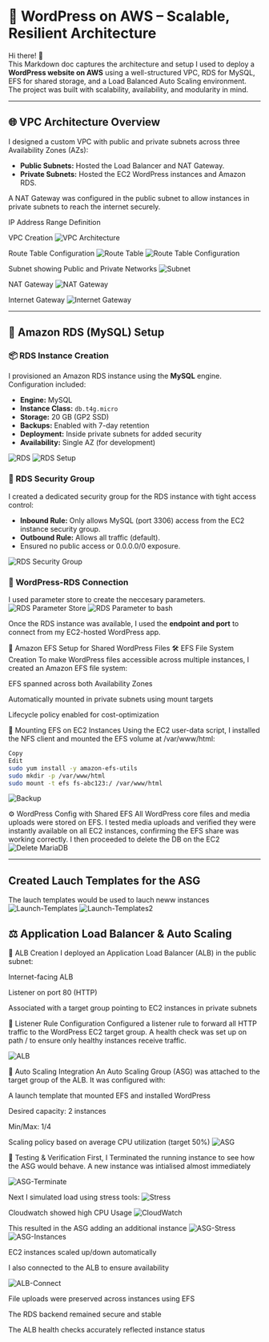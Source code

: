 # 🚀 WordPress on AWS – Scalable, Resilient Architecture

Hi there! 👋  
This Markdown doc captures the architecture and setup I used to deploy a **WordPress website on AWS** using a well-structured VPC, RDS for MySQL, EFS for shared storage, and a Load Balanced Auto Scaling environment. The project was built with scalability, availability, and modularity in mind.

---

## 🌐 VPC Architecture Overview

I designed a custom VPC with public and private subnets across three Availability Zones (AZs):

- **Public Subnets:** Hosted the Load Balancer and NAT Gateway.
- **Private Subnets:** Hosted the EC2 WordPress instances and Amazon RDS.

A NAT Gateway was configured in the public subnet to allow instances in private subnets to reach the internet securely.

IP Address Range Definition

VPC Creation
![VPC Architecture](img/vpc-resources.png)

Route Table Configuration
![Route Table](img/route-table.png)
![Route Table Configuration](img/rtb-edit.png)

Subnet showing Public and Private Networks
![Subnet](img/subnet-digital-boost.png)

NAT Gateway
![NAT Gateway](img/nat)

Internet Gateway
![Internet Gateway](img/igw.png)

---

## 🐬 Amazon RDS (MySQL) Setup

### 📦 RDS Instance Creation

I provisioned an Amazon RDS instance using the **MySQL** engine. Configuration included:

- **Engine:** MySQL
- **Instance Class:** `db.t4g.micro`
- **Storage:** 20 GB (GP2 SSD)
- **Backups:** Enabled with 7-day retention
- **Deployment:** Inside private subnets for added security
- **Availability:** Single AZ (for development)

![RDS](img/rds-subnet-group-settings.png)
![RDS Setup](img/rds-database.png)



### 🔐 RDS Security Group

I created a dedicated security group for the RDS instance with tight access control:

- **Inbound Rule:** Only allows MySQL (port 3306) access from the EC2 instance security group.
- **Outbound Rule:** Allows all traffic (default).
- Ensured no public access or 0.0.0.0/0 exposure.

![RDS Security Group](img/rds-sg.png)

### 🔗 WordPress-RDS Connection

I used parameter store to create the neccesary parameters.
![RDS Parameter Store](img/parameter-store.png)
![RDS Parameter to bash](img/rds-parameter-ssh.png)


Once the RDS instance was available, I used the **endpoint and port** to connect from my EC2-hosted WordPress app.


📁 Amazon EFS Setup for Shared WordPress Files
🛠️ EFS File System Creation
To make WordPress files accessible across multiple instances, I created an Amazon EFS file system:

EFS spanned across both Availability Zones

Automatically mounted in private subnets using mount targets

Lifecycle policy enabled for cost-optimization


🔗 Mounting EFS on EC2 Instances
Using the EC2 user-data script, I installed the NFS client and mounted the EFS volume at /var/www/html:

``` bash
Copy
Edit
sudo yum install -y amazon-efs-utils
sudo mkdir -p /var/www/html
sudo mount -t efs fs-abc123:/ /var/www/html
```
![Backup](img/rds-mysqldump.png)


⚙️ WordPress Config with Shared EFS
All WordPress core files and media uploads were stored on EFS. I tested media uploads and verified they were instantly available on all EC2 instances, confirming the EFS share was working correctly.
I then proceeded to delete the DB on the EC2
![Delete MariaDB](img/rds-disable-maria.png)

---

## Created Lauch Templates for the ASG
The lauch templates would be used to lauch neww instances
![Launch-Templates](img/launch-template-ec2.png)
![Launch-Templates2](img/launch-template.png)

## ⚖️ Application Load Balancer & Auto Scaling
🧰 ALB Creation
I deployed an Application Load Balancer (ALB) in the public subnet:

Internet-facing ALB

Listener on port 80 (HTTP)

Associated with a target group pointing to EC2 instances in private subnets


🧭 Listener Rule Configuration
Configured a listener rule to forward all HTTP traffic to the WordPress EC2 target group. A health check was set up on path / to ensure only healthy instances receive traffic.

![ALB](img/alb.png)

🔁 Auto Scaling Integration
An Auto Scaling Group (ASG) was attached to the target group of the ALB. It was configured with:

A launch template that mounted EFS and installed WordPress

Desired capacity: 2 instances

Min/Max: 1/4

Scaling policy based on average CPU utilization (target 50%)
![ASG](img/asg.png)

🧪 Testing & Verification
First, I Terminated the running instance to see how the ASG would behave. A new instance was intialised almost immediately

![ASG-Terminate](img/asg-terminate.png)

Next I simulated load using stress tools:
![Stress](img/stress.png)

Cloudwatch showed high CPU Usage
![CloudWatch](img/cloudwatch-stress.png)

This resulted in the ASG adding an additional instance
![ASG-Stress](img/asg-stress.png)
![ASG-Instances](img/asg-instances.png)

EC2 instances scaled up/down automatically

I also connected to the ALB to ensure availability

![ALB-Connect](img/alb-connect.png)

File uploads were preserved across instances using EFS

The RDS backend remained secure and stable

The ALB health checks accurately reflected instance status

